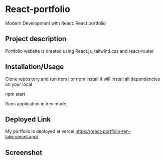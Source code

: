 # React-portfolio
Modern Development with React: React portfolio

## Project description
Portfolio website is created using React.js, tailwind.css and react-router

## Installation/Usage

Clone repository and run 
npm i or npm install
It will install all dependencies on your local

npm start

Runs application in dev mode.

## Deployed Link

My portfolio is deployed at vercel
https://react-portfolio-ten-lake.vercel.app/

## Screenshot
